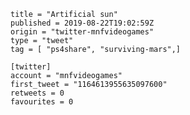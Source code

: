 ```
title = "Artificial sun"
published = 2019-08-22T19:02:59Z
origin = "twitter-mnfvideogames"
type = "tweet"
tag = [ "ps4share", "surviving-mars",]

[twitter]
account = "mnfvideogames"
first_tweet = "1164613955635097600"
retweets = 0
favourites = 0
```

<p class='image'><img src='https://mnf.m17s.net/2019/08/22/ECmKOGXWkAIz5eQ.jpg' alt=''></p>

